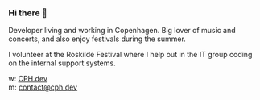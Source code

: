 ### Hi there 👋

Developer living and working in Copenhagen. Big lover of music and concerts, 
and also enjoy festivals during the summer.

I volunteer at the Roskilde Festival where I help out in the IT group coding 
on the internal support systems.

w: [CPH.dev](https://cph.dev/) <br/>
m: contact@cph.dev
